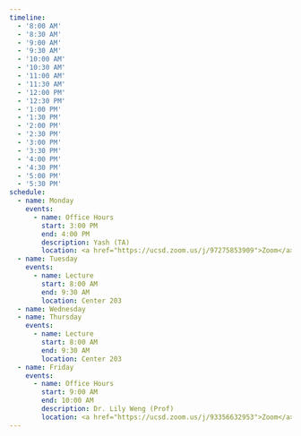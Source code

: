 ```yaml
---
timeline:
  - '8:00 AM'
  - '8:30 AM'
  - '9:00 AM'
  - '9:30 AM'
  - '10:00 AM'
  - '10:30 AM'
  - '11:00 AM'
  - '11:30 AM'
  - '12:00 PM'
  - '12:30 PM'
  - '1:00 PM'
  - '1:30 PM'
  - '2:00 PM'
  - '2:30 PM'
  - '3:00 PM'
  - '3:30 PM'
  - '4:00 PM'
  - '4:30 PM'
  - '5:00 PM'
  - '5:30 PM'
schedule:
  - name: Monday
    events:
      - name: Office Hours
        start: 3:00 PM
        end: 4:00 PM
        description: Yash (TA)
        location: <a href="https://ucsd.zoom.us/j/97275853909">Zoom</a>
  - name: Tuesday
    events:
      - name: Lecture
        start: 8:00 AM
        end: 9:30 AM
        location: Center 203
  - name: Wednesday
  - name: Thursday
    events:
      - name: Lecture
        start: 8:00 AM
        end: 9:30 AM
        location: Center 203
  - name: Friday
    events:
      - name: Office Hours
        start: 9:00 AM
        end: 10:00 AM
        description: Dr. Lily Weng (Prof)
        location: <a href="https://ucsd.zoom.us/j/93356632953">Zoom</a>
---
```

<!-- schedule:
  - name: Monday
    events:
      - name: TA Office Hours
        start: 3:00 PM
        end: 4:00 PM
        location: <a href="https://ucsd.zoom.us/j/97275853909">Zoom</a>
  - name: Tuesday
    events:
      - name: Lecture
        start: 8:00 AM
        end: 9:30 AM
        location: Center 203
  - name: Wednesday
  - name: Thursday
    events:
      - name: Lecture
        start: 8:00 AM
        end: 9:30 AM
        location: Center 203
  - name: Friday
    events:
      - name: Instructor Office Hours
        start: 9:00 AM
        end: 9:30 AM
        location: <a href="https://ucsd.zoom.us/j/93356632953">Zoom</a>
--- -->
